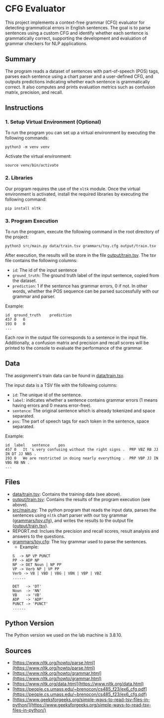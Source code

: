 # CFG Evaluator

This project implements a context-free grammar (CFG) evaluator for detecting grammatical errors in English sentences. The goal is to parse sentences using a custom CFG and identify whether each sentence is grammatically correct, supporting the development and evaluation of grammar checkers for NLP applications.

## Summary

The program reads a dataset of sentences with part-of-speech (POS) tags, parses each sentence using a chart parser and a user-defined CFG, and outputs predictions indicating whether each sentence is grammatically correct. It also computes and prints evaluation metrics such as confusion matrix, precision, and recall.

## Instructions

### 1. Setup Virtual Environment (Optional)

To run the program you can set up a virtual environment by executing the following commands:

`python3 -m venv venv`

Activate the virtual environment:

`source venv/bin/activate`

### 2. Libraries

Our program requires the use of the `nltk` module. Once the virtual environment is activated, install the required libraries by executing the following command:

`pip install nltk`

### 3. Program Execution

To run the program, execute the following command in the root directory of the project:

`python3 src/main.py data/train.tsv grammars/toy.cfg output/train.tsv`

After execution, the results will be store in the file [output/train.tsv](output/train.tsv). The tsv file contains the following columns:
- `id`: The id of the input sentence
- `ground_truth`: The ground truth label of the input sentence, copied from the dataset.
- `prediction`: 1 if the sentence has grammar errors, 0 if not. In other words, whether the POS sequence can be parsed successfully with our grammar and parser.

Example: 
```
id	ground_truth	prediction
457	0	0
193	0	0
...
```

Each row in the output file corresponds to a sentence in the input file. Additionally, a confusion matrix and precision and recall scores will be printed to the console to evaluate the performance of the grammar.

## Data

The assignment's train data can be found in [data/train.tsv](data/train.tsv).

The input data is a TSV file with the following columns:
- `id`: The unique id of the sentence.
- `label`: indicates whether a sentence contains grammar errors (1 means having errors and 0 means error-free).
- `sentence`: The original sentence which is already tokenized and space separated.
- `pos`: The part of speech tags for each token in the sentence, space separated.

Example:
```
id	label	sentence	pos
457	0	It 's very confusing without the right signs .	PRP VBZ RB JJ IN DT JJ NNS . 
193	0	We are restricted in doing nearly everything .	PRP VBP JJ IN VBG RB NN . 
...
```

## Files

- [data/train.tsv](data/train.tsv): Contains the training data (see above).
- [output/train.tsv](output/train.tsv): Contains the results of the program execution (see above).
- [src/main.py](src/main.py): The python program that reads the input data, parses the sentences using `nltk` chart parser with our toy grammar ([grammars/toy.cfg](grammars/toy.cfg)), and writes the results to the output file ([output/train.tsv](output/train.tsv)).
- REPORT.md: Inclues the precision and recall scores, result analysis and answers to the questions.
- [grammars/toy.cfg](grammars/toy.cfg): The toy grammar used to parse the sentences.
    - Example: 
    ```
    S  -> NP VP PUNCT
    PP -> ADP NP
    NP -> DET Noun | NP PP
    VP -> Verb NP | VP PP
    Verb -> VB | VBD | VBG | VBN | VBP | VBZ
    ......

    DET   -> 'DT'
    Noun  -> 'NN'
    VB    -> 'VB'
    ADP   -> 'ADP'
    PUNCT -> 'PUNCT'
    ......
    ```

## Python Version

The Python version we used on the lab machine is 3.8.10.

## Sources

- [https://www.nltk.org/howto/parse.html](https://www.nltk.org/howto/parse.html)
- [https://www.nltk.org/howto/grammar.html](https://www.nltk.org/howto/grammar.html)
- [https://www.nltk.org/data.html](https://www.nltk.org/data.html)
- [https://people.cs.umass.edu/~brenocon/cs485_f23/ex6_cfg.pdf](https://people.cs.umass.edu/~brenocon/cs485_f23/ex6_cfg.pdf)
- [https://www.geeksforgeeks.org/simple-ways-to-read-tsv-files-in-python/](https://www.geeksforgeeks.org/simple-ways-to-read-tsv-files-in-python/)